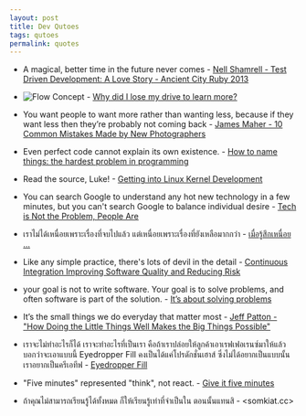 ```yaml
---
layout: post
title: Dev Qutoes
tags: qutoes
permalink: quotes
---
```


* A magical, better time in the future never comes - [Nell Shamrell -
  Test Driven Development: A Love Story - Ancient City Ruby
2013](https://www.youtube.com/watch?v=nBtO1UOK9Hs)

* ![Flow
Concept](https://qph.is.quoracdn.net/main-qimg-4192549704b97fa8e80152d6e463a4c1?convert_to_webp=true) - [Why did I lose my drive to learn
more?](https://www.quora.com/Why-did-I-lose-my-drive-to-learn-more/answer/Shreyas-Saxena-1)

* You want people to want more rather than wanting less, because if they
want less then they’re probably not coming back - [James Maher - 10 Common Mistakes Made by New Photographers](http://digital-photography-school.com/10-common-mistakes-made-by-new-photographers/)

* Even perfect code cannot explain its own existence. - [How to name
things: the hardest problem in
programming](http://www.slideshare.net/pirhilton/how-to-name-things-the-hardest-problem-in-programming)

* Read the source, Luke! - [Getting into Linux Kernel Development](https://www.cyphar.com/blog/post/getting-into-linux-kernel-development)

* You can search Google to understand any hot new technology in a few
minutes, but you can't search Google to balance individual desire -
[Tech is Not the Problem, People Are](http://www.thoughtworks.com/insights/blog/tech-not-problem-people-are)

* เราไม่ได้เหนื่อยเพราะเรื่องที่จบไปแล้ว แต่เหนื่อยเพราะเรื่องที่ยังเหลือมากกว่า - [เมื่อรู้สึกเหนื่อย …](https://medium.com/life-as-i-feel-it/เมื่อรู้สึกเหนื่อย-c701dac759dc)

* Like any simple practice, there's lots of devil in the detail - [Continuous Integration Improving Software Quality and Reducing Risk](http://martinfowler.com/books/duvall.html)

*  your goal is not to write software. Your goal is to solve problems, and often software is part of the solution. - [It’s about solving problems](http://sicpers.info/2014/01/its-about-solving-problems/)

* It’s the small things we do everyday that matter most - [Jeff Patton - "How Doing the Little Things Well Makes the Big Things Possible"](https://www.youtube.com/watch?v=iM9FLxico1I)

* เราจะไม่ทำอะไรก็ได้ เราจะทำอะไรที่เป็นเรา คือถ้าเราปล่อยให้ลูกค้าเอาเรฟเฟอเรนซ์มาให้แล้วบอกว่าจะเอาแบบนี้ Eyedropper Fill คงเป็นได้แค่โปรดักชั่นเฮาส์ ซึ่งไม่ได้อยากเป็นแบบนั้น เราอยากเป็นครีเอทีฟ - [Eyedropper Fill](http://www.fungjaizine.com/art-cover/2015/10/3/-eyedropper-fill)

* "Five minutes" represented "think", not react. - [Give it five minutes](https://signalvnoise.com/posts/3124-give-it-five-minutes)

* ถ้าคุณไม่สามารถเรียนรู้ได้ทั้งหมด ก็ให้เรียนรู้เท่าที่จําเป็นใน ตอนนั้นแทนสิ - <somkiat.cc>
